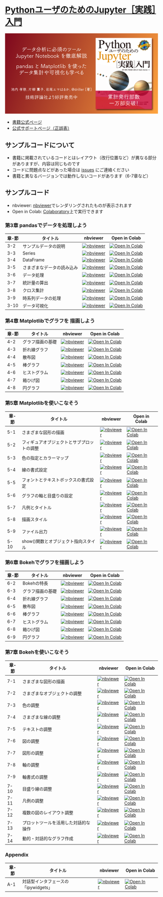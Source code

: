 # [PythonユーザのためのJupyter［実践］入門](https://gihyo.jp/book/2017/978-4-7741-9223-9) 

![banner](./over-10000-promotion-banner_for_github@2x.png)

* [書籍公式ページ](https://gihyo.jp/book/2017/978-4-7741-9223-9)
* [公式サポートページ（正誤表）](https://gihyo.jp/book/2017/978-4-7741-9223-9/support)　

## サンプルコードについて

* 書籍に掲載されているコードとはレイアウト（改行位置など）が異なる部分がありますが、内容は同じものです
* コードに問題点などがあった場合は [issues](https://github.com/practical-jupyter/sample-code/issues) にご連絡ください
* 書籍と異なるバージョンでは動作しないコードがあります（6-7章など）

## サンプルコード

* nbviewer: [nbviewer](https://nbviewer.jupyter.org)でレンダリングされたものが表示されます
* Open in Colab: [Colaboratory](https://colab.research.google.com/)上で実行できます

### 第3章 pandasでデータを処理しよう

章-節|タイトル|nbviewer|Open in Colab
-----|--------|--------|-------------
3-2|サンプルデータの説明|[![nbviewer](https://camo.githubusercontent.com/bfeb5472ee3df9b7c63ea3b260dc0c679be90b97/68747470733a2f2f696d672e736869656c64732e696f2f62616467652f72656e6465722d6e627669657765722d6f72616e67652e7376673f636f6c6f72423d66333736323626636f6c6f72413d346434643464)](https://nbviewer.jupyter.org/github/practical-jupyter/sample-code/blob/develop/notebooks/3-02.ipynb)|[![Open In Colab](https://colab.research.google.com/assets/colab-badge.svg)](https://colab.research.google.com/github/practical-jupyter/sample-code/blob/develop/notebooks/3-02.ipynb)
3-3|Series|[![nbviewer](https://camo.githubusercontent.com/bfeb5472ee3df9b7c63ea3b260dc0c679be90b97/68747470733a2f2f696d672e736869656c64732e696f2f62616467652f72656e6465722d6e627669657765722d6f72616e67652e7376673f636f6c6f72423d66333736323626636f6c6f72413d346434643464)](https://nbviewer.jupyter.org/github/practical-jupyter/sample-code/blob/develop/notebooks/3-03.ipynb)|[![Open In Colab](https://colab.research.google.com/assets/colab-badge.svg)](https://colab.research.google.com/github/practical-jupyter/sample-code/blob/develop/notebooks/3-03.ipynb)
3-4|DataFrame|[![nbviewer](https://camo.githubusercontent.com/bfeb5472ee3df9b7c63ea3b260dc0c679be90b97/68747470733a2f2f696d672e736869656c64732e696f2f62616467652f72656e6465722d6e627669657765722d6f72616e67652e7376673f636f6c6f72423d66333736323626636f6c6f72413d346434643464)](https://nbviewer.jupyter.org/github/practical-jupyter/sample-code/blob/develop/notebooks/3-04.ipynb)|[![Open In Colab](https://colab.research.google.com/assets/colab-badge.svg)](https://colab.research.google.com/github/practical-jupyter/sample-code/blob/develop/notebooks/3-04.ipynb)
3-5|さまざまなデータの読み込み|[![nbviewer](https://camo.githubusercontent.com/bfeb5472ee3df9b7c63ea3b260dc0c679be90b97/68747470733a2f2f696d672e736869656c64732e696f2f62616467652f72656e6465722d6e627669657765722d6f72616e67652e7376673f636f6c6f72423d66333736323626636f6c6f72413d346434643464)](https://nbviewer.jupyter.org/github/practical-jupyter/sample-code/blob/develop/notebooks/3-05.ipynb)|[![Open In Colab](https://colab.research.google.com/assets/colab-badge.svg)](https://colab.research.google.com/github/practical-jupyter/sample-code/blob/develop/notebooks/3-05.ipynb)
3-6|データ処理|[![nbviewer](https://camo.githubusercontent.com/bfeb5472ee3df9b7c63ea3b260dc0c679be90b97/68747470733a2f2f696d672e736869656c64732e696f2f62616467652f72656e6465722d6e627669657765722d6f72616e67652e7376673f636f6c6f72423d66333736323626636f6c6f72413d346434643464)](https://nbviewer.jupyter.org/github/practical-jupyter/sample-code/blob/develop/notebooks/3-06.ipynb)|[![Open In Colab](https://colab.research.google.com/assets/colab-badge.svg)](https://colab.research.google.com/github/practical-jupyter/sample-code/blob/develop/notebooks/3-06.ipynb)
3-7|統計量の算出|[![nbviewer](https://camo.githubusercontent.com/bfeb5472ee3df9b7c63ea3b260dc0c679be90b97/68747470733a2f2f696d672e736869656c64732e696f2f62616467652f72656e6465722d6e627669657765722d6f72616e67652e7376673f636f6c6f72423d66333736323626636f6c6f72413d346434643464)](https://nbviewer.jupyter.org/github/practical-jupyter/sample-code/blob/develop/notebooks/3-07.ipynb)|[![Open In Colab](https://colab.research.google.com/assets/colab-badge.svg)](https://colab.research.google.com/github/practical-jupyter/sample-code/blob/develop/notebooks/3-07.ipynb)
3-8|クロス集計|[![nbviewer](https://camo.githubusercontent.com/bfeb5472ee3df9b7c63ea3b260dc0c679be90b97/68747470733a2f2f696d672e736869656c64732e696f2f62616467652f72656e6465722d6e627669657765722d6f72616e67652e7376673f636f6c6f72423d66333736323626636f6c6f72413d346434643464)](https://nbviewer.jupyter.org/github/practical-jupyter/sample-code/blob/develop/notebooks/3-08.ipynb)|[![Open In Colab](https://colab.research.google.com/assets/colab-badge.svg)](https://colab.research.google.com/github/practical-jupyter/sample-code/blob/develop/notebooks/3-08.ipynb)
3-9|時系列データの処理|[![nbviewer](https://camo.githubusercontent.com/bfeb5472ee3df9b7c63ea3b260dc0c679be90b97/68747470733a2f2f696d672e736869656c64732e696f2f62616467652f72656e6465722d6e627669657765722d6f72616e67652e7376673f636f6c6f72423d66333736323626636f6c6f72413d346434643464)](https://nbviewer.jupyter.org/github/practical-jupyter/sample-code/blob/develop/notebooks/3-09.ipynb)|[![Open In Colab](https://colab.research.google.com/assets/colab-badge.svg)](https://colab.research.google.com/github/practical-jupyter/sample-code/blob/develop/notebooks/3-09.ipynb)
3-10|データ可視化|[![nbviewer](https://camo.githubusercontent.com/bfeb5472ee3df9b7c63ea3b260dc0c679be90b97/68747470733a2f2f696d672e736869656c64732e696f2f62616467652f72656e6465722d6e627669657765722d6f72616e67652e7376673f636f6c6f72423d66333736323626636f6c6f72413d346434643464)](https://nbviewer.jupyter.org/github/practical-jupyter/sample-code/blob/develop/notebooks/3-10.ipynb)|[![Open In Colab](https://colab.research.google.com/assets/colab-badge.svg)](https://colab.research.google.com/github/practical-jupyter/sample-code/blob/develop/notebooks/3-10.ipynb)

### 第4章 Matplotlibでグラフを 描画しよう

章-節|タイトル|nbviewer|Open in Colab
-----|--------|--------|-------------
4-2|グラフ描画の基礎 |[![nbviewer](https://camo.githubusercontent.com/bfeb5472ee3df9b7c63ea3b260dc0c679be90b97/68747470733a2f2f696d672e736869656c64732e696f2f62616467652f72656e6465722d6e627669657765722d6f72616e67652e7376673f636f6c6f72423d66333736323626636f6c6f72413d346434643464)](https://nbviewer.jupyter.org/github/practical-jupyter/sample-code/blob/develop/notebooks/4-02.ipynb)|[![Open In Colab](https://colab.research.google.com/assets/colab-badge.svg)](https://colab.research.google.com/github/practical-jupyter/sample-code/blob/develop/notebooks/4-02.ipynb)
4-3|折れ線グラフ|[![nbviewer](https://camo.githubusercontent.com/bfeb5472ee3df9b7c63ea3b260dc0c679be90b97/68747470733a2f2f696d672e736869656c64732e696f2f62616467652f72656e6465722d6e627669657765722d6f72616e67652e7376673f636f6c6f72423d66333736323626636f6c6f72413d346434643464)](https://nbviewer.jupyter.org/github/practical-jupyter/sample-code/blob/develop/notebooks/4-03.ipynb)|[![Open In Colab](https://colab.research.google.com/assets/colab-badge.svg)](https://colab.research.google.com/github/practical-jupyter/sample-code/blob/develop/notebooks/4-03.ipynb)
4-4|散布図|[![nbviewer](https://camo.githubusercontent.com/bfeb5472ee3df9b7c63ea3b260dc0c679be90b97/68747470733a2f2f696d672e736869656c64732e696f2f62616467652f72656e6465722d6e627669657765722d6f72616e67652e7376673f636f6c6f72423d66333736323626636f6c6f72413d346434643464)](https://nbviewer.jupyter.org/github/practical-jupyter/sample-code/blob/develop/notebooks/4-04.ipynb)|[![Open In Colab](https://colab.research.google.com/assets/colab-badge.svg)](https://colab.research.google.com/github/practical-jupyter/sample-code/blob/develop/notebooks/4-04.ipynb)
4-5|棒グラフ|[![nbviewer](https://camo.githubusercontent.com/bfeb5472ee3df9b7c63ea3b260dc0c679be90b97/68747470733a2f2f696d672e736869656c64732e696f2f62616467652f72656e6465722d6e627669657765722d6f72616e67652e7376673f636f6c6f72423d66333736323626636f6c6f72413d346434643464)](https://nbviewer.jupyter.org/github/practical-jupyter/sample-code/blob/develop/notebooks/4-05.ipynb)|[![Open In Colab](https://colab.research.google.com/assets/colab-badge.svg)](https://colab.research.google.com/github/practical-jupyter/sample-code/blob/develop/notebooks/4-05.ipynb)
4-6|ヒストグラム|[![nbviewer](https://camo.githubusercontent.com/bfeb5472ee3df9b7c63ea3b260dc0c679be90b97/68747470733a2f2f696d672e736869656c64732e696f2f62616467652f72656e6465722d6e627669657765722d6f72616e67652e7376673f636f6c6f72423d66333736323626636f6c6f72413d346434643464)](https://nbviewer.jupyter.org/github/practical-jupyter/sample-code/blob/develop/notebooks/4-06.ipynb)|[![Open In Colab](https://colab.research.google.com/assets/colab-badge.svg)](https://colab.research.google.com/github/practical-jupyter/sample-code/blob/develop/notebooks/4-06.ipynb)
4-7|箱ひげ図|[![nbviewer](https://camo.githubusercontent.com/bfeb5472ee3df9b7c63ea3b260dc0c679be90b97/68747470733a2f2f696d672e736869656c64732e696f2f62616467652f72656e6465722d6e627669657765722d6f72616e67652e7376673f636f6c6f72423d66333736323626636f6c6f72413d346434643464)](https://nbviewer.jupyter.org/github/practical-jupyter/sample-code/blob/develop/notebooks/4-07.ipynb)|[![Open In Colab](https://colab.research.google.com/assets/colab-badge.svg)](https://colab.research.google.com/github/practical-jupyter/sample-code/blob/develop/notebooks/4-07.ipynb)
4-8|円グラフ|[![nbviewer](https://camo.githubusercontent.com/bfeb5472ee3df9b7c63ea3b260dc0c679be90b97/68747470733a2f2f696d672e736869656c64732e696f2f62616467652f72656e6465722d6e627669657765722d6f72616e67652e7376673f636f6c6f72423d66333736323626636f6c6f72413d346434643464)](https://nbviewer.jupyter.org/github/practical-jupyter/sample-code/blob/develop/notebooks/4-08.ipynb)|[![Open In Colab](https://colab.research.google.com/assets/colab-badge.svg)](https://colab.research.google.com/github/practical-jupyter/sample-code/blob/develop/notebooks/4-08.ipynb)

### 第5章 Matplotlibを使いこなそう

章-節|タイトル|nbviewer|Open in Colab
-----|--------|--------|-------------
5-1|さまざまな図形の描画|[![nbviewer](https://camo.githubusercontent.com/bfeb5472ee3df9b7c63ea3b260dc0c679be90b97/68747470733a2f2f696d672e736869656c64732e696f2f62616467652f72656e6465722d6e627669657765722d6f72616e67652e7376673f636f6c6f72423d66333736323626636f6c6f72413d346434643464)](https://nbviewer.jupyter.org/github/practical-jupyter/sample-code/blob/develop/notebooks/5-01.ipynb)|[![Open In Colab](https://colab.research.google.com/assets/colab-badge.svg)](https://colab.research.google.com/github/practical-jupyter/sample-code/blob/develop/notebooks/5-01.ipynb)
5-2|フィギュアオブジェクトとサブプロットの調整|[![nbviewer](https://camo.githubusercontent.com/bfeb5472ee3df9b7c63ea3b260dc0c679be90b97/68747470733a2f2f696d672e736869656c64732e696f2f62616467652f72656e6465722d6e627669657765722d6f72616e67652e7376673f636f6c6f72423d66333736323626636f6c6f72413d346434643464)](https://nbviewer.jupyter.org/github/practical-jupyter/sample-code/blob/develop/notebooks/5-02.ipynb)|[![Open In Colab](https://colab.research.google.com/assets/colab-badge.svg)](https://colab.research.google.com/github/practical-jupyter/sample-code/blob/develop/notebooks/5-02.ipynb)
5-3|色の指定とカラーマップ|[![nbviewer](https://camo.githubusercontent.com/bfeb5472ee3df9b7c63ea3b260dc0c679be90b97/68747470733a2f2f696d672e736869656c64732e696f2f62616467652f72656e6465722d6e627669657765722d6f72616e67652e7376673f636f6c6f72423d66333736323626636f6c6f72413d346434643464)](https://nbviewer.jupyter.org/github/practical-jupyter/sample-code/blob/develop/notebooks/5-03.ipynb)|[![Open In Colab](https://colab.research.google.com/assets/colab-badge.svg)](https://colab.research.google.com/github/practical-jupyter/sample-code/blob/develop/notebooks/5-03.ipynb)
5-4|線の書式設定|[![nbviewer](https://camo.githubusercontent.com/bfeb5472ee3df9b7c63ea3b260dc0c679be90b97/68747470733a2f2f696d672e736869656c64732e696f2f62616467652f72656e6465722d6e627669657765722d6f72616e67652e7376673f636f6c6f72423d66333736323626636f6c6f72413d346434643464)](https://nbviewer.jupyter.org/github/practical-jupyter/sample-code/blob/develop/notebooks/5-04.ipynb)|[![Open In Colab](https://colab.research.google.com/assets/colab-badge.svg)](https://colab.research.google.com/github/practical-jupyter/sample-code/blob/develop/notebooks/5-04.ipynb)
5-5|フォントとテキストボックスの書式設定|[![nbviewer](https://camo.githubusercontent.com/bfeb5472ee3df9b7c63ea3b260dc0c679be90b97/68747470733a2f2f696d672e736869656c64732e696f2f62616467652f72656e6465722d6e627669657765722d6f72616e67652e7376673f636f6c6f72423d66333736323626636f6c6f72413d346434643464)](https://nbviewer.jupyter.org/github/practical-jupyter/sample-code/blob/develop/notebooks/5-05.ipynb)|[![Open In Colab](https://colab.research.google.com/assets/colab-badge.svg)](https://colab.research.google.com/github/practical-jupyter/sample-code/blob/develop/notebooks/5-05.ipynb)
5-6|グラフの軸と目盛りの設定|[![nbviewer](https://camo.githubusercontent.com/bfeb5472ee3df9b7c63ea3b260dc0c679be90b97/68747470733a2f2f696d672e736869656c64732e696f2f62616467652f72656e6465722d6e627669657765722d6f72616e67652e7376673f636f6c6f72423d66333736323626636f6c6f72413d346434643464)](https://nbviewer.jupyter.org/github/practical-jupyter/sample-code/blob/develop/notebooks/5-06.ipynb)|[![Open In Colab](https://colab.research.google.com/assets/colab-badge.svg)](https://colab.research.google.com/github/practical-jupyter/sample-code/blob/develop/notebooks/5-06.ipynb)
5-7|凡例とタイトル|[![nbviewer](https://camo.githubusercontent.com/bfeb5472ee3df9b7c63ea3b260dc0c679be90b97/68747470733a2f2f696d672e736869656c64732e696f2f62616467652f72656e6465722d6e627669657765722d6f72616e67652e7376673f636f6c6f72423d66333736323626636f6c6f72413d346434643464)](https://nbviewer.jupyter.org/github/practical-jupyter/sample-code/blob/develop/notebooks/5-07.ipynb)|[![Open In Colab](https://colab.research.google.com/assets/colab-badge.svg)](https://colab.research.google.com/github/practical-jupyter/sample-code/blob/develop/notebooks/5-07.ipynb)
5-8|描画スタイル|[![nbviewer](https://camo.githubusercontent.com/bfeb5472ee3df9b7c63ea3b260dc0c679be90b97/68747470733a2f2f696d672e736869656c64732e696f2f62616467652f72656e6465722d6e627669657765722d6f72616e67652e7376673f636f6c6f72423d66333736323626636f6c6f72413d346434643464)](https://nbviewer.jupyter.org/github/practical-jupyter/sample-code/blob/develop/notebooks/5-08.ipynb)|[![Open In Colab](https://colab.research.google.com/assets/colab-badge.svg)](https://colab.research.google.com/github/practical-jupyter/sample-code/blob/develop/notebooks/5-08.ipynb)
5-9|ファイル出力|[![nbviewer](https://camo.githubusercontent.com/bfeb5472ee3df9b7c63ea3b260dc0c679be90b97/68747470733a2f2f696d672e736869656c64732e696f2f62616467652f72656e6465722d6e627669657765722d6f72616e67652e7376673f636f6c6f72423d66333736323626636f6c6f72413d346434643464)](https://nbviewer.jupyter.org/github/practical-jupyter/sample-code/blob/develop/notebooks/5-09.ipynb)|[![Open In Colab](https://colab.research.google.com/assets/colab-badge.svg)](https://colab.research.google.com/github/practical-jupyter/sample-code/blob/develop/notebooks/5-09.ipynb)
5-10|show()関数とオブジェクト指向スタイル|[![nbviewer](https://camo.githubusercontent.com/bfeb5472ee3df9b7c63ea3b260dc0c679be90b97/68747470733a2f2f696d672e736869656c64732e696f2f62616467652f72656e6465722d6e627669657765722d6f72616e67652e7376673f636f6c6f72423d66333736323626636f6c6f72413d346434643464)](https://nbviewer.jupyter.org/github/practical-jupyter/sample-code/blob/develop/notebooks/5-10.ipynb)|[![Open In Colab](https://colab.research.google.com/assets/colab-badge.svg)](https://colab.research.google.com/github/practical-jupyter/sample-code/blob/develop/notebooks/5-10.ipynb)

### 第6章 Bokehでグラフを描画しよう

章-節|タイトル|nbviewer|Open in Colab
-----|--------|--------|-------------
6-2|Bokehの特長|[![nbviewer](https://camo.githubusercontent.com/bfeb5472ee3df9b7c63ea3b260dc0c679be90b97/68747470733a2f2f696d672e736869656c64732e696f2f62616467652f72656e6465722d6e627669657765722d6f72616e67652e7376673f636f6c6f72423d66333736323626636f6c6f72413d346434643464)](https://nbviewer.jupyter.org/github/practical-jupyter/sample-code/blob/develop/notebooks/6-02.ipynb)|[![Open In Colab](https://colab.research.google.com/assets/colab-badge.svg)](https://colab.research.google.com/github/practical-jupyter/sample-code/blob/develop/notebooks/6-02.ipynb)
6-3|グラフ描画の基礎|[![nbviewer](https://camo.githubusercontent.com/bfeb5472ee3df9b7c63ea3b260dc0c679be90b97/68747470733a2f2f696d672e736869656c64732e696f2f62616467652f72656e6465722d6e627669657765722d6f72616e67652e7376673f636f6c6f72423d66333736323626636f6c6f72413d346434643464)](https://nbviewer.jupyter.org/github/practical-jupyter/sample-code/blob/develop/notebooks/6-03.ipynb)|[![Open In Colab](https://colab.research.google.com/assets/colab-badge.svg)](https://colab.research.google.com/github/practical-jupyter/sample-code/blob/develop/notebooks/6-03.ipynb)
6-4|折れ線グラフ|[![nbviewer](https://camo.githubusercontent.com/bfeb5472ee3df9b7c63ea3b260dc0c679be90b97/68747470733a2f2f696d672e736869656c64732e696f2f62616467652f72656e6465722d6e627669657765722d6f72616e67652e7376673f636f6c6f72423d66333736323626636f6c6f72413d346434643464)](https://nbviewer.jupyter.org/github/practical-jupyter/sample-code/blob/develop/notebooks/6-04.ipynb)|[![Open In Colab](https://colab.research.google.com/assets/colab-badge.svg)](https://colab.research.google.com/github/practical-jupyter/sample-code/blob/develop/notebooks/6-04.ipynb)
6-5|散布図|[![nbviewer](https://camo.githubusercontent.com/bfeb5472ee3df9b7c63ea3b260dc0c679be90b97/68747470733a2f2f696d672e736869656c64732e696f2f62616467652f72656e6465722d6e627669657765722d6f72616e67652e7376673f636f6c6f72423d66333736323626636f6c6f72413d346434643464)](https://nbviewer.jupyter.org/github/practical-jupyter/sample-code/blob/develop/notebooks/6-05.ipynb)|[![Open In Colab](https://colab.research.google.com/assets/colab-badge.svg)](https://colab.research.google.com/github/practical-jupyter/sample-code/blob/develop/notebooks/6-05.ipynb)
6-6|棒グラフ|[![nbviewer](https://camo.githubusercontent.com/bfeb5472ee3df9b7c63ea3b260dc0c679be90b97/68747470733a2f2f696d672e736869656c64732e696f2f62616467652f72656e6465722d6e627669657765722d6f72616e67652e7376673f636f6c6f72423d66333736323626636f6c6f72413d346434643464)](https://nbviewer.jupyter.org/github/practical-jupyter/sample-code/blob/develop/notebooks/6-06.ipynb)|[![Open In Colab](https://colab.research.google.com/assets/colab-badge.svg)](https://colab.research.google.com/github/practical-jupyter/sample-code/blob/develop/notebooks/6-06.ipynb)
6-7|ヒストグラム|[![nbviewer](https://camo.githubusercontent.com/bfeb5472ee3df9b7c63ea3b260dc0c679be90b97/68747470733a2f2f696d672e736869656c64732e696f2f62616467652f72656e6465722d6e627669657765722d6f72616e67652e7376673f636f6c6f72423d66333736323626636f6c6f72413d346434643464)](https://nbviewer.jupyter.org/github/practical-jupyter/sample-code/blob/develop/notebooks/6-07.ipynb)|[![Open In Colab](https://colab.research.google.com/assets/colab-badge.svg)](https://colab.research.google.com/github/practical-jupyter/sample-code/blob/develop/notebooks/6-07.ipynb)
6-8|箱ひげ図|[![nbviewer](https://camo.githubusercontent.com/bfeb5472ee3df9b7c63ea3b260dc0c679be90b97/68747470733a2f2f696d672e736869656c64732e696f2f62616467652f72656e6465722d6e627669657765722d6f72616e67652e7376673f636f6c6f72423d66333736323626636f6c6f72413d346434643464)](https://nbviewer.jupyter.org/github/practical-jupyter/sample-code/blob/develop/notebooks/6-08.ipynb)|[![Open In Colab](https://colab.research.google.com/assets/colab-badge.svg)](https://colab.research.google.com/github/practical-jupyter/sample-code/blob/develop/notebooks/6-08.ipynb)
6-9|円グラフ|[![nbviewer](https://camo.githubusercontent.com/bfeb5472ee3df9b7c63ea3b260dc0c679be90b97/68747470733a2f2f696d672e736869656c64732e696f2f62616467652f72656e6465722d6e627669657765722d6f72616e67652e7376673f636f6c6f72423d66333736323626636f6c6f72413d346434643464)](https://nbviewer.jupyter.org/github/practical-jupyter/sample-code/blob/develop/notebooks/6-09.ipynb)|[![Open In Colab](https://colab.research.google.com/assets/colab-badge.svg)](https://colab.research.google.com/github/practical-jupyter/sample-code/blob/develop/notebooks/6-09.ipynb)

### 第7章 Bokehを使いこなそう

章-節|タイトル|nbviewer|Open in Colab
-----|--------|--------|-------------
7-1|さまざまな図形の描画|[![nbviewer](https://camo.githubusercontent.com/bfeb5472ee3df9b7c63ea3b260dc0c679be90b97/68747470733a2f2f696d672e736869656c64732e696f2f62616467652f72656e6465722d6e627669657765722d6f72616e67652e7376673f636f6c6f72423d66333736323626636f6c6f72413d346434643464)](https://nbviewer.jupyter.org/github/practical-jupyter/sample-code/blob/develop/notebooks/7-01.ipynb)|[![Open In Colab](https://colab.research.google.com/assets/colab-badge.svg)](https://colab.research.google.com/github/practical-jupyter/sample-code/blob/develop/notebooks/7-01.ipynb)
7-2|さまざまなオブジェクトの調整|[![nbviewer](https://camo.githubusercontent.com/bfeb5472ee3df9b7c63ea3b260dc0c679be90b97/68747470733a2f2f696d672e736869656c64732e696f2f62616467652f72656e6465722d6e627669657765722d6f72616e67652e7376673f636f6c6f72423d66333736323626636f6c6f72413d346434643464)](https://nbviewer.jupyter.org/github/practical-jupyter/sample-code/blob/develop/notebooks/7-02.ipynb)|[![Open In Colab](https://colab.research.google.com/assets/colab-badge.svg)](https://colab.research.google.com/github/practical-jupyter/sample-code/blob/develop/notebooks/7-02.ipynb)
7-3|色の調整|[![nbviewer](https://camo.githubusercontent.com/bfeb5472ee3df9b7c63ea3b260dc0c679be90b97/68747470733a2f2f696d672e736869656c64732e696f2f62616467652f72656e6465722d6e627669657765722d6f72616e67652e7376673f636f6c6f72423d66333736323626636f6c6f72413d346434643464)](https://nbviewer.jupyter.org/github/practical-jupyter/sample-code/blob/develop/notebooks/7-03.ipynb)|[![Open In Colab](https://colab.research.google.com/assets/colab-badge.svg)](https://colab.research.google.com/github/practical-jupyter/sample-code/blob/develop/notebooks/7-03.ipynb)
7-4|さまざまな線の調整|[![nbviewer](https://camo.githubusercontent.com/bfeb5472ee3df9b7c63ea3b260dc0c679be90b97/68747470733a2f2f696d672e736869656c64732e696f2f62616467652f72656e6465722d6e627669657765722d6f72616e67652e7376673f636f6c6f72423d66333736323626636f6c6f72413d346434643464)](https://nbviewer.jupyter.org/github/practical-jupyter/sample-code/blob/develop/notebooks/7-04.ipynb)|[![Open In Colab](https://colab.research.google.com/assets/colab-badge.svg)](https://colab.research.google.com/github/practical-jupyter/sample-code/blob/develop/notebooks/7-04.ipynb)
7-5|テキストの調整|[![nbviewer](https://camo.githubusercontent.com/bfeb5472ee3df9b7c63ea3b260dc0c679be90b97/68747470733a2f2f696d672e736869656c64732e696f2f62616467652f72656e6465722d6e627669657765722d6f72616e67652e7376673f636f6c6f72423d66333736323626636f6c6f72413d346434643464)](https://nbviewer.jupyter.org/github/practical-jupyter/sample-code/blob/develop/notebooks/7-05.ipynb)|[![Open In Colab](https://colab.research.google.com/assets/colab-badge.svg)](https://colab.research.google.com/github/practical-jupyter/sample-code/blob/develop/notebooks/7-05.ipynb)
7-6|図の調整|[![nbviewer](https://camo.githubusercontent.com/bfeb5472ee3df9b7c63ea3b260dc0c679be90b97/68747470733a2f2f696d672e736869656c64732e696f2f62616467652f72656e6465722d6e627669657765722d6f72616e67652e7376673f636f6c6f72423d66333736323626636f6c6f72413d346434643464)](https://nbviewer.jupyter.org/github/practical-jupyter/sample-code/blob/develop/notebooks/7-06.ipynb)|[![Open In Colab](https://colab.research.google.com/assets/colab-badge.svg)](https://colab.research.google.com/github/practical-jupyter/sample-code/blob/develop/notebooks/7-06.ipynb)
7-7|図形の調整|[![nbviewer](https://camo.githubusercontent.com/bfeb5472ee3df9b7c63ea3b260dc0c679be90b97/68747470733a2f2f696d672e736869656c64732e696f2f62616467652f72656e6465722d6e627669657765722d6f72616e67652e7376673f636f6c6f72423d66333736323626636f6c6f72413d346434643464)](https://nbviewer.jupyter.org/github/practical-jupyter/sample-code/blob/develop/notebooks/7-07.ipynb)|[![Open In Colab](https://colab.research.google.com/assets/colab-badge.svg)](https://colab.research.google.com/github/practical-jupyter/sample-code/blob/develop/notebooks/7-07.ipynb)
7-8|軸の調整|[![nbviewer](https://camo.githubusercontent.com/bfeb5472ee3df9b7c63ea3b260dc0c679be90b97/68747470733a2f2f696d672e736869656c64732e696f2f62616467652f72656e6465722d6e627669657765722d6f72616e67652e7376673f636f6c6f72423d66333736323626636f6c6f72413d346434643464)](https://nbviewer.jupyter.org/github/practical-jupyter/sample-code/blob/develop/notebooks/7-08.ipynb)|[![Open In Colab](https://colab.research.google.com/assets/colab-badge.svg)](https://colab.research.google.com/github/practical-jupyter/sample-code/blob/develop/notebooks/7-08.ipynb)
7-9|軸書式の調整|[![nbviewer](https://camo.githubusercontent.com/bfeb5472ee3df9b7c63ea3b260dc0c679be90b97/68747470733a2f2f696d672e736869656c64732e696f2f62616467652f72656e6465722d6e627669657765722d6f72616e67652e7376673f636f6c6f72423d66333736323626636f6c6f72413d346434643464)](https://nbviewer.jupyter.org/github/practical-jupyter/sample-code/blob/develop/notebooks/7-09.ipynb)|[![Open In Colab](https://colab.research.google.com/assets/colab-badge.svg)](https://colab.research.google.com/github/practical-jupyter/sample-code/blob/develop/notebooks/7-09.ipynb)
7-10|目盛り線の調整|[![nbviewer](https://camo.githubusercontent.com/bfeb5472ee3df9b7c63ea3b260dc0c679be90b97/68747470733a2f2f696d672e736869656c64732e696f2f62616467652f72656e6465722d6e627669657765722d6f72616e67652e7376673f636f6c6f72423d66333736323626636f6c6f72413d346434643464)](https://nbviewer.jupyter.org/github/practical-jupyter/sample-code/blob/develop/notebooks/7-10.ipynb)|[![Open In Colab](https://colab.research.google.com/assets/colab-badge.svg)](https://colab.research.google.com/github/practical-jupyter/sample-code/blob/develop/notebooks/7-10.ipynb)
7-11|凡例の調整|[![nbviewer](https://camo.githubusercontent.com/bfeb5472ee3df9b7c63ea3b260dc0c679be90b97/68747470733a2f2f696d672e736869656c64732e696f2f62616467652f72656e6465722d6e627669657765722d6f72616e67652e7376673f636f6c6f72423d66333736323626636f6c6f72413d346434643464)](https://nbviewer.jupyter.org/github/practical-jupyter/sample-code/blob/develop/notebooks/7-11.ipynb)|[![Open In Colab](https://colab.research.google.com/assets/colab-badge.svg)](https://colab.research.google.com/github/practical-jupyter/sample-code/blob/develop/notebooks/7-11.ipynb)
7-12|複数の図のレイアウト調整|[![nbviewer](https://camo.githubusercontent.com/bfeb5472ee3df9b7c63ea3b260dc0c679be90b97/68747470733a2f2f696d672e736869656c64732e696f2f62616467652f72656e6465722d6e627669657765722d6f72616e67652e7376673f636f6c6f72423d66333736323626636f6c6f72413d346434643464)](https://nbviewer.jupyter.org/github/practical-jupyter/sample-code/blob/develop/notebooks/7-12.ipynb)|[![Open In Colab](https://colab.research.google.com/assets/colab-badge.svg)](https://colab.research.google.com/github/practical-jupyter/sample-code/blob/develop/notebooks/7-12.ipynb)
7-13|プロットツールを活用した対話的な操作|[![nbviewer](https://camo.githubusercontent.com/bfeb5472ee3df9b7c63ea3b260dc0c679be90b97/68747470733a2f2f696d672e736869656c64732e696f2f62616467652f72656e6465722d6e627669657765722d6f72616e67652e7376673f636f6c6f72423d66333736323626636f6c6f72413d346434643464)](https://nbviewer.jupyter.org/github/practical-jupyter/sample-code/blob/develop/notebooks/7-13.ipynb)|[![Open In Colab](https://colab.research.google.com/assets/colab-badge.svg)](https://colab.research.google.com/github/practical-jupyter/sample-code/blob/develop/notebooks/7-13.ipynb)
7-14|動的・対話的なグラフ作成|[![nbviewer](https://camo.githubusercontent.com/bfeb5472ee3df9b7c63ea3b260dc0c679be90b97/68747470733a2f2f696d672e736869656c64732e696f2f62616467652f72656e6465722d6e627669657765722d6f72616e67652e7376673f636f6c6f72423d66333736323626636f6c6f72413d346434643464)](https://nbviewer.jupyter.org/github/practical-jupyter/sample-code/blob/develop/notebooks/7-14.ipynb)|[![Open In Colab](https://colab.research.google.com/assets/colab-badge.svg)](https://colab.research.google.com/github/practical-jupyter/sample-code/blob/develop/notebooks/7-14.ipynb)

### Appendix

章-節|タイトル|nbviewer|Open in Colab
-----|--------|--------|-------------
A-1|対話型インタフェースの「ipywidgets」|[![nbviewer](https://camo.githubusercontent.com/bfeb5472ee3df9b7c63ea3b260dc0c679be90b97/68747470733a2f2f696d672e736869656c64732e696f2f62616467652f72656e6465722d6e627669657765722d6f72616e67652e7376673f636f6c6f72423d66333736323626636f6c6f72413d346434643464)](https://nbviewer.jupyter.org/github/practical-jupyter/sample-code/blob/develop/notebooks/A-01.ipynb)|[![Open In Colab](https://colab.research.google.com/assets/colab-badge.svg)](https://colab.research.google.com/github/practical-jupyter/sample-code/blob/develop/notebooks/A-01.ipynb)
